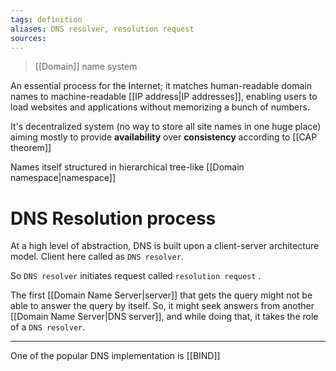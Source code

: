 ```yaml
---
tags: definition
aliases: DNS resolver, resolution request
sources: 
---
```


> [[Domain]] name system

An essential process for the Internet; it matches human-readable domain names to machine-readable [[IP address|IP addresses]], enabling users to load websites and applications without memorizing a bunch of numbers.

It's decentralized system (no way to store all site names in one huge place) aiming mostly to provide **availability** over **consistency** according to [[CAP theorem]]

Names itself structured in hierarchical tree-like [[Domain namespace|namespace]]

# DNS Resolution process

At a high level of abstraction, DNS is built upon a client-server architecture model.
Client here called as `DNS resolver`.

So `DNS resolver` initiates request called `resolution request` .

The first [[Domain Name Server|server]] that gets the query might not be able to answer the query by itself. So, it might seek answers from another [[Domain Name Server|DNS server]], and while doing that, it takes the role of a `DNS resolver`.

---
One of the popular DNS implementation is [[BIND]]